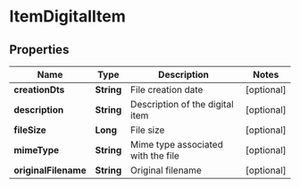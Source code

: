 

# ItemDigitalItem


## Properties

| Name | Type | Description | Notes |
|------------ | ------------- | ------------- | -------------|
|**creationDts** | **String** | File creation date |  [optional] |
|**description** | **String** | Description of the digital item |  [optional] |
|**fileSize** | **Long** | File size |  [optional] |
|**mimeType** | **String** | Mime type associated with the file |  [optional] |
|**originalFilename** | **String** | Original filename |  [optional] |



